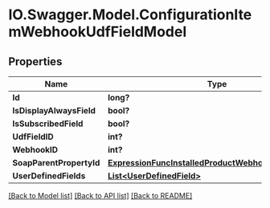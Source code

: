 # IO.Swagger.Model.ConfigurationItemWebhookUdfFieldModel
## Properties

Name | Type | Description | Notes
------------ | ------------- | ------------- | -------------
**Id** | **long?** |  | [optional] 
**IsDisplayAlwaysField** | **bool?** |  | [optional] 
**IsSubscribedField** | **bool?** |  | [optional] 
**UdfFieldID** | **int?** |  | [optional] 
**WebhookID** | **int?** |  | [optional] 
**SoapParentPropertyId** | [**ExpressionFuncInstalledProductWebhookUdfFieldInt64**](ExpressionFuncInstalledProductWebhookUdfFieldInt64.md) |  | [optional] 
**UserDefinedFields** | [**List&lt;UserDefinedField&gt;**](UserDefinedField.md) |  | [optional] 

[[Back to Model list]](../README.md#documentation-for-models) [[Back to API list]](../README.md#documentation-for-api-endpoints) [[Back to README]](../README.md)

